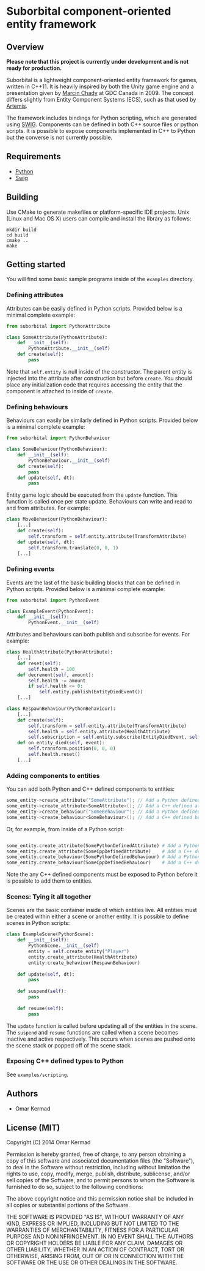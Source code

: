 # Suborbital component-oriented entity framework

## Overview

**Please note that this project is currently under development and is not ready for production.**

Suborbital is a lightweight component-oriented entity framework for games, written in C++11. It is heavily inspired by both the Unity game engine and a presentation given by [Marcin Chady][1] at GDC Canada in 2009. The concept differs slightly from Entity Component Systems (ECS), such as that used by [Artemis][2].

The framework includes bindings for Python scripting, which are generated using [SWIG][3]. Components can be defined in both C++ source files or python scripts. It is possible to expose components implemented in C++ to Python but the converse is not currently possible.

[1]: http://www.gdcvault.com/play/1911/
[2]: http://gamadu.com/artemis/index.html
[3]: http://www.swig.org/

## Requirements

 * [Python](https://www.python.org/)
 * [Swig](http://www.swig.org/) 

## Building

Use CMake to generate makefiles or platform-specific IDE projects. Unix (Linux and Mac OS X) users can compile and install the library as follows:

```
mkdir build
cd build
cmake ..
make
```

## Getting started

You will find some basic sample programs inside of the `examples` directory.

### Defining attributes

Attributes can be easily defined in Python scripts. Provided below is a minimal complete example:

```python
from suborbital import PythonAttribute

class SomeAttribute(PythonAttribute):
    def __init__(self):
        PythonAttribute.__init__(self)
    def create(self):
        pass
```

Note that `self.entity` is null inside of the constructor. The parent entity is injected into the attribute after construction but before `create`. You should place any initialization code that requires accessing the entity that the component is attached to inside of `create`. 

### Defining behaviours

Behaviours can easily be similarly defined in Python scripts. Provided below is a minimal complete example:

```python
from suborbital import PythonBehaviour

class SomeBehaviour(PythonBehaviour):
    def __init__(self):
        PythonBehaviour.__init__(self)
    def create(self):
        pass
    def update(self, dt):
        pass
```

Entity game logic should be executed from the `update` function. This function is called once per state update. Behaviours can write and read to and from attributes. For example:

```python
class MoveBehaviour(PythonBehaviour):
    [...]
    def create(self):
        self.transform = self.entity.attribute(TransformAttribute)
    def update(self, dt):
        self.transform.translate(0, 0, 1)
    [...]
```

### Defining events

Events are the last of the basic building blocks that can be defined in Python scripts. Provided below is a minimal complete example:

```python
from suborbital import PythonEvent

class ExampleEvent(PythonEvent):
    def __init__(self):
        PythonEvent.__init__(self)

```

Attributes and behaviours can both publish and subscribe for events. For example:

```python
class HealthAttribute(PythonAttribute):
    [...]
    def reset(self):
        self.health = 100
    def decrement(self, amount):
        self.health -= amount
        if self.health <= 0:
            self.entity.publish(EntityDiedEvent())
    [...]

class RespawnBehaviour(PythonBehaviour):
    [...]
    def create(self):
        self.transform = self.entity.attribute(TransformAttribute)
        self.health = self.entity.attribute(HealthAttribute)
        self.subscription = self.entity.subscribe(EntityDiedEvent, self.on_entity_died)
    def on_entity_died(self, event):
        self.transform.position(0, 0, 0)
        self.health.reset()
    [...]
```

### Adding components to entities

You can add both Python and C++ defined components to entities:

```cpp
some_entity->create_attribute("SomeAttribute"); // Add a Python defined attribute
some_entity->create_attribute<SomeAttribute>(); // Add a C++ defined attribute
some_entity->create_behaviour("SomeBehaviour"); // Add a Python defined behaviour
some_entity->create_behaviour<SomeBehaviour>(); // Add a C++ defined behaviour
```

Or, for example, from inside of a Python script:

```python

some_entity.create_attribute(SomePythonDefinedAttribute) # Add a Python defined attribute
some_entity.create_attribute(SomeCppDefinedAttribute)    # Add a C++ defined attribute that has been exposed to Python
some_entity.create_behaviour(SomePythonDefinedBehaviour) # Add a Python defined behaviour
some_entity.create_behaviour(SomeCppDefinedBehaviour)    # Add a C++ defined behaviour that has been exposed to Python

```

Note the any C++ defined components must be exposed to Python before it is possible to add them to entities.

### Scenes: Tying it all together

Scenes are the basic container inside of which entities live. All entities must be created within either a scene or another entity. It is possible to define scenes in Python scripts:

```python
class ExampleScene(PythonScene):
    def __init__(self):
        PythonScene.__init__(self)
        entity = self.create_entity("Player")
        entity.create_attribute(HealthAttribute)
        entity.create_behaviour(RespawnBehaviour)
        
    def update(self, dt):
        pass
        
    def suspend(self):
        pass
        
    def resume(self):
        pass
```

The `update` function is called before updating all of the entities in the scene. The `suspend` and `resume` functions are called when a scene becomes inactive and active respectively. This occurs when scenes are pushed onto the scene stack or popped off of the scene stack.

### Exposing C++ defined types to Python

See `examples/scripting`.

## Authors

 * Omar Kermad

## License (MIT)

Copyright (C) 2014
Omar Kermad

Permission is hereby granted, free of charge, to any person obtaining a copy of this software and associated documentation files (the "Software"), to deal in the Software without restriction, including without limitation the rights to use, copy, modify, merge, publish, distribute, sublicense, and/or sell copies of the Software, and to permit persons to whom the Software is furnished to do so, subject to the following conditions:

The above copyright notice and this permission notice shall be included in all copies or substantial portions of the Software.

THE SOFTWARE IS PROVIDED "AS IS", WITHOUT WARRANTY OF ANY KIND, EXPRESS OR IMPLIED, INCLUDING BUT NOT LIMITED TO THE WARRANTIES OF MERCHANTABILITY, FITNESS FOR A PARTICULAR PURPOSE AND NONINFRINGEMENT. IN NO EVENT SHALL THE AUTHORS OR COPYRIGHT HOLDERS BE LIABLE FOR ANY CLAIM, DAMAGES OR OTHER LIABILITY, WHETHER IN AN ACTION OF CONTRACT, TORT OR OTHERWISE, ARISING FROM, OUT OF OR IN CONNECTION WITH THE SOFTWARE OR THE USE OR OTHER DEALINGS IN THE SOFTWARE.
